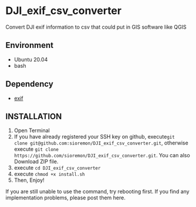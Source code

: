 # DJI_exif_csv_converter
Convert DJI exif information to csv that could put in GIS software like QGIS

## Environment
- Ubuntu 20.04
- bash
## Dependency
- [exif](https://packages.ubuntu.com/groovy/exif)

## INSTALLATION
1. Open Terminal
2. If you have already registered your SSH key on github, execute```git clone git@github.com:sioremon/DJI_exif_csv_converter.git```, otherwise execute ```git clone https://github.com/sioremon/DJI_exif_csv_converter.git```. You can also Download ZIP file.
3. execute ```cd DJI_exif_csv_converter```
4. execute ```chmod +x install.sh```
5. Then, Enjoy!

If you are still unable to use the command, try rebooting first. If you find any implementation problems, please post them here.

